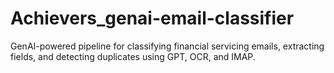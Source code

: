 # Achievers_genai-email-classifier
GenAI-powered pipeline for classifying financial servicing emails, extracting fields, and detecting duplicates using GPT, OCR, and IMAP.
